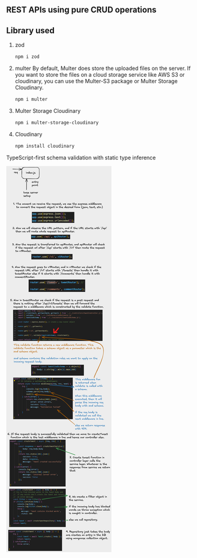 ## REST APIs using pure CRUD operations

## Library used
1. zod
   ``` Bash
   npm i zod
   ```
2. multer
   By default, Multer does store the uploaded files on the server. If you want to store the files on a cloud storage service like AWS S3 or cloudinary, you can use the Multer-S3 package or Multer Storage Cloudinary. 
   ``` Bash
   npm i multer
   ```
3. Multer Storage Cloudinary
   ``` Bash
   npm i multer-storage-cloudinary
   ```
4. Cloudinary 
   ``` Bash
   npm install cloudinary
   ```

TypeScript-first schema validation with static type inference

![alt text](image.png)